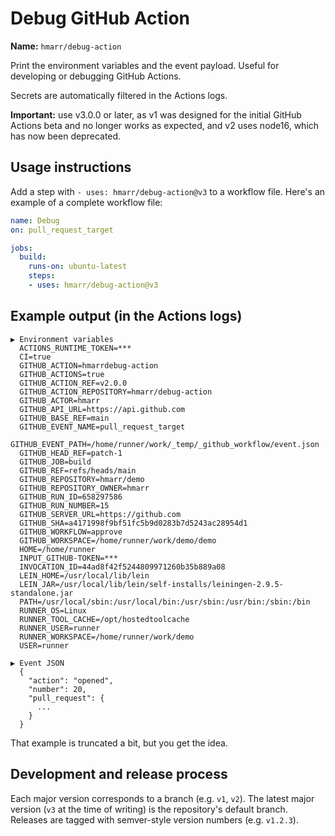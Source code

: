 # Debug GitHub Action

**Name:** `hmarr/debug-action`

Print the environment variables and the event payload. Useful for developing or
debugging GitHub Actions.

Secrets are automatically filtered in the Actions logs.

**Important:** use v3.0.0 or later, as v1 was designed for the initial GitHub Actions beta and no longer works as expected, and v2 uses node16, which has now been deprecated.

## Usage instructions

Add a step with `- uses: hmarr/debug-action@v3` to a workflow file. Here's an example of a complete workflow file:

```yaml
name: Debug
on: pull_request_target

jobs:
  build:
    runs-on: ubuntu-latest
    steps:
    - uses: hmarr/debug-action@v3
```


## Example output (in the Actions logs)

```
▶ Environment variables
  ACTIONS_RUNTIME_TOKEN=***
  CI=true
  GITHUB_ACTION=hmarrdebug-action
  GITHUB_ACTIONS=true
  GITHUB_ACTION_REF=v2.0.0
  GITHUB_ACTION_REPOSITORY=hmarr/debug-action
  GITHUB_ACTOR=hmarr
  GITHUB_API_URL=https://api.github.com
  GITHUB_BASE_REF=main
  GITHUB_EVENT_NAME=pull_request_target
  GITHUB_EVENT_PATH=/home/runner/work/_temp/_github_workflow/event.json
  GITHUB_HEAD_REF=patch-1
  GITHUB_JOB=build
  GITHUB_REF=refs/heads/main
  GITHUB_REPOSITORY=hmarr/demo
  GITHUB_REPOSITORY_OWNER=hmarr
  GITHUB_RUN_ID=658297586
  GITHUB_RUN_NUMBER=15
  GITHUB_SERVER_URL=https://github.com
  GITHUB_SHA=a4171998f9bf51fc5b9d0283b7d5243ac28954d1
  GITHUB_WORKFLOW=approve
  GITHUB_WORKSPACE=/home/runner/work/demo/demo
  HOME=/home/runner
  INPUT_GITHUB-TOKEN=***
  INVOCATION_ID=44ad8f42f5244809971260b35b889a08
  LEIN_HOME=/usr/local/lib/lein
  LEIN_JAR=/usr/local/lib/lein/self-installs/leiningen-2.9.5-standalone.jar
  PATH=/usr/local/sbin:/usr/local/bin:/usr/sbin:/usr/bin:/sbin:/bin
  RUNNER_OS=Linux
  RUNNER_TOOL_CACHE=/opt/hostedtoolcache
  RUNNER_USER=runner
  RUNNER_WORKSPACE=/home/runner/work/demo
  USER=runner

▶ Event JSON
  {
    "action": "opened",
    "number": 20,
    "pull_request": {
      ...
    }
  }
```

That example is truncated a bit, but you get the idea.

## Development and release process

Each major version corresponds to a branch (e.g. `v1`, `v2`). The latest major
version (`v3` at the time of writing) is the repository's default branch.
Releases are tagged with semver-style version numbers (e.g. `v1.2.3`).
